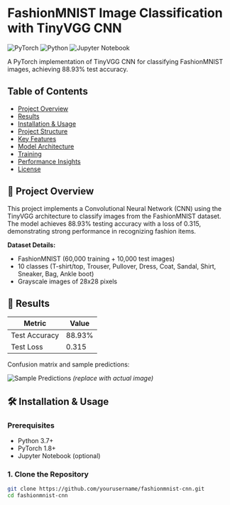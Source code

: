 # FashionMNIST Image Classification with TinyVGG CNN

![PyTorch](https://img.shields.io/badge/PyTorch-%23EE4C2C.svg?style=for-the-badge&logo=PyTorch&logoColor=white)
![Python](https://img.shields.io/badge/Python-3776AB?style=for-the-badge&logo=python&logoColor=white)
![Jupyter Notebook](https://img.shields.io/badge/Jupyter-F37626.svg?style=for-the-badge&logo=Jupyter&logoColor=white)

A PyTorch implementation of TinyVGG CNN for classifying FashionMNIST images, achieving 88.93% test accuracy.

## Table of Contents
- [Project Overview](#-project-overview)
- [Results](#-results)
- [Installation & Usage](#-installation--usage)
- [Project Structure](#-project-structure)
- [Key Features](#key-features)
- [Model Architecture](#-model-architecture)
- [Training](#-training)
- [Performance Insights](#-performance-insights)
- [License](#-license)

## 📌 Project Overview

This project implements a Convolutional Neural Network (CNN) using the TinyVGG architecture to classify images from the FashionMNIST dataset. The model achieves 88.93% testing accuracy with a loss of 0.315, demonstrating strong performance in recognizing fashion items.

**Dataset Details:**
- FashionMNIST (60,000 training + 10,000 test images)
- 10 classes (T-shirt/top, Trouser, Pullover, Dress, Coat, Sandal, Shirt, Sneaker, Bag, Ankle boot)
- Grayscale images of 28x28 pixels

## 🚀 Results

| Metric        | Value   |
|--------------|---------|
| Test Accuracy | 88.93%  |
| Test Loss     | 0.315   |

Confusion matrix and sample predictions:

![Sample Predictions](https://via.placeholder.com/600x400?text=Sample+Predictions) *(replace with actual image)*

## 🛠️ Installation & Usage

### Prerequisites
- Python 3.7+
- PyTorch 1.8+
- Jupyter Notebook (optional)

### 1. Clone the Repository
```bash
git clone https://github.com/yourusername/fashionmnist-cnn.git
cd fashionmnist-cnn
